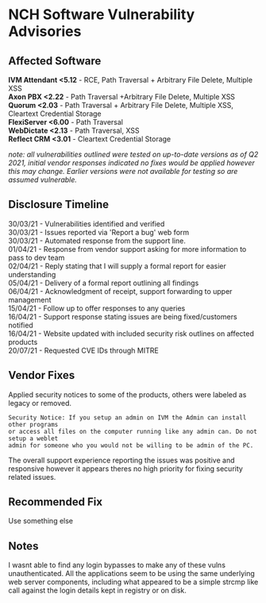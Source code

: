# NCH Software Vulnerability Advisories

## Affected Software
**IVM Attendant <5.12** - RCE, Path Traversal + Arbitrary File Delete, Multiple XSS <br>
**Axon PBX <2.22** - Path Traversal +Arbitrary File Delete, Multiple XSS <br>
**Quorum <2.03** - Path Traversal + Arbitrary File Delete, Multiple XSS, Cleartext Credential Storage <br>
**FlexiServer <6.00** - Path Traversal <br>
**WebDictate <2.13** - Path Traversal, XSS <br>
**Reflect CRM <3.01** - Cleartext Credential Storage <br>

_note: all vulnerabilities outlined were tested on up-to-date versions as of Q2 2021, initial vendor responses indicated no fixes would be applied however this may change. Earlier versions were not available for testing so are assumed vulnerable._

## Disclosure Timeline

30/03/21 - Vulnerabilities identified and verified <br>30/03/21 - Issues reported via 'Report a bug' web form <br>30/03/21 - Automated response from the support line. <br>
01/04/21 - Response from vendor support asking for more information to pass to dev team <br>02/04/21 - Reply stating that I will supply a formal report for easier understanding <br>05/04/21 - Delivery of a formal report outlining all findings <br>
06/04/21 - Acknowledgment of receipt, support forwarding to upper management <br>
15/04/21 - Follow up to offer responses to any queries <br>
16/04/21 - Support response stating issues are being fixed/customers notified <br>
16/04/21 - Website updated with included security risk outlines on affected products <br>
20/07/21 - Requested CVE IDs through MITRE <br>



## Vendor Fixes

Applied security notices to some of the products, others were labeled as legacy or removed.

``` 
Security Notice: If you setup an admin on IVM the Admin can install other programs
or access all files on the computer running like any admin can. Do not setup a weblet
admin for someone who you would not be willing to be admin of the PC.
```
The overall support experience reporting the issues was positive and responsive however it appears theres no high priority for fixing security related issues.

## Recommended Fix
Use something else

## Notes
I wasnt able to find any login bypasses to make any of these vulns unauthenticated. All the applications seem to be using the same underlying web server components, including what appeared to be a simple strcmp like call against the login details kept in registry or on disk.
